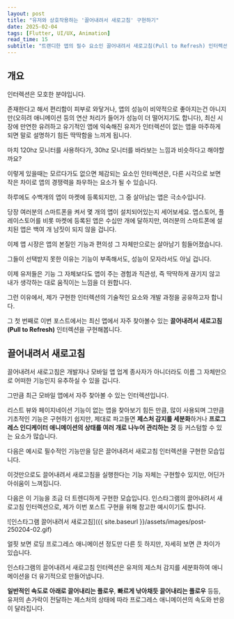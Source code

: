 ```yaml
---
layout: post
title: "유저와 상호작용하는 '끌어내려서 새로고침' 구현하기"
date: 2025-02-04
tags: [Flutter, UI/UX, Animation]
read_time: 15
subtitle: "트랜디한 앱의 필수 요소인 끌어내려서 새로고침(Pull to Refresh) 인터렉션을 유기적으로 구현해봅니다"
---
```


## 개요
인터렉션은 모호한 분야입니다.

존재한다고 해서 편리함이 피부로 와닿거나, 앱의 성능이 비약적으로 좋아지는건 아니지만(오히려 애니메이션 등의 연산 처리가 들어가 성능이 더 떨어지기도 합니다),
최신 시장에 만연한 유려하고 유기적인 앱에 익숙해진 유저가 인터렉션이 없는 앱을 마주하게 되면 말로 설명하기 힘든 딱딱함을 느끼게 됩니다.

마치 120hz 모니터를 사용하다가, 30hz 모니터를 바라보는 느낌과 비슷하다고 해야할까요? 

이렇게 있을때는 모르다가도 없으면 체감되는 요소인 인터렉션은, 다른 시각으로 보면 작은 차이로 앱의 경쟁력을 좌우하는 요소가 될 수 있습니다.

하루에도 수백개의 앱이 마켓에 등록되지만, 그 중 살아남는 앱은 극소수입니다.

당장 여러분의 스마트폰을 켜서 몇 개의 앱이 설치되어있는지 세어보세요. 앱스토어, 플레이스토어를 비롯 마켓에 등록된 앱은 수십만 개에 달하지만, 여러분의 스마트폰에 설치된 앱은 백여 개 남짓이 되지 않을 겁니다.

이제 앱 시장은 앱의 본질인 기능과 편의성 그 자체만으로는 살아남기 힘들어졌습니다.

그들이 선택받지 못한 이유는 기능이 부족해서도, 성능이 모자라서도 아닐 겁니다.

이제 유저들은 기능 그 자체보다도 앱이 주는 경험과 직관성, 즉 딱딱하게 끊기지 않고 내가 생각하는 대로 움직이는 느낌을 더 원합니다.

그런 이유에서, 제가 구현한 인터렉션의 기술적인 요소와 개발 과정을 공유하고자 합니다.

그 첫 번째로 이번 포스트에서는 최신 앱에서 자주 찾아볼수 있는 **끌어내려서 새로고침(Pull to Refresh)** 인터렉션을 구현해봅니다.

## 끌어내려서 새로고침

끌어내려서 새로고침은 개발자나 모바일 앱 업계 종사자가 아니더라도 이름 그 자체만으로 어떠한 기능인지 유추하실 수 있을 겁니다.

그만큼 최근 모바일 앱에서 자주 찾아볼 수 있는 인터렉션입니다.

리스트 뷰와 페이지네이션 기능이 없는 앱을 찾아보기 힘든 만큼, 많이 사용되며 그만큼 기초적인 기능은 구현하기 쉽지만, 제대로 파고들면 **제스처 감지를 세분화**하거나 **프로그레스 인디케이터 애니메이션의 상태를 여러 개로 나누어 관리하는 것** 등 커스텀할 수 있는 요소가 많습니다.

다음은 예시로 필수적인 기능만을 담은 끌어내려서 새로고침 인터렉션을 구현한 모습입니다.


이것만으로도 끌어내려서 새로고침을 실행한다는 기능 자체는 구현할수 있지만, 어딘가 아쉬움이 느껴집니다.

다음은 이 기능을 조금 더 트렌디하게 구현한 모습입니다. 인스타그램의 끌어내려서 새로고침 인터렉션으로, 제가 이번 포스트 구현을 위해 참고한 예시이기도 합니다.


![인스타그램 끌어내려서 새로고침]({{ site.baseurl }}/assets/images/post-250204-02.gif)

얼핏 보면 로딩 프로그레스 애니메이션 정도만 다른 듯 하지만, 자세히 보면 큰 차이가 있습니다.


인스타그램의 끌어내려서 새로고침 인터렉션은 유저의 제스처 감지를 세분화하여 애니메이션을 더 유기적으로 만들어냅니다.

**일반적인 속도로 아래로 끌어내리는 플로우**, **빠르게 낚아채듯 끌어내리는 플로우** 등등, 유저의 손가락이 전달하는 제스처의 상태에 따라 프로그레스 애니메이션의 속도와 반응이 달라집니다.









